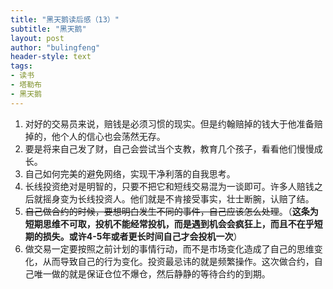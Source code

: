 ```yaml
---
title: "黑天鹅读后感（13）"
subtitle: "黑天鹅"
layout: post
author: "bulingfeng"
header-style: text
tags:
- 读书
- 塔勒布
- 黑天鹅
---
```


1. 对好的交易员来说，赔钱是必须习惯的现实。但是约翰赔掉的钱大于他准备赔掉的，他个人的信心也会荡然无存。
2. 要是将来自己发了财，自己会尝试当个支教，教育几个孩子，看看他们慢慢成长。
3. 自己如何完美的避免网络，实现干净利落的自我思考。
4. 长线投资绝对是明智的，只要不把它和短线交易混为一谈即可。许多人赔钱之后就摇身变为长线投资人。他们就是不肯接受事实，壮士断腕，认赔了结。
5. ~~自己做合约的时候，要想明白发生不同的事件，自己应该怎么处理~~。（**这条为短期思维不可取，投机不能经常投机，而是遇到机会会疯狂上，而且不在乎短期的损失。或许4-5年或者更长时间自己才会投机一次**）
6. 做交易一定要按照之前计划的事情行动，而不是市场变化造成了自己的思维变化，从而导致自己的行为变化。投资最忌讳的就是频繁操作。这次做合约，自己唯一做的就是保证仓位不爆仓，然后静静的等待合约的到期。